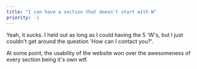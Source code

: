 ```yaml
---
title: "I can have a section that doesn't start with W"
priority: -1
---
```

Yeah, it sucks. I held out as long as I could having the 5 'W's, but I just couldn't get around the question 'How can I contact you?'.

At some point, the usability of the website won over the awesomeness of every section being it's own wtf.
